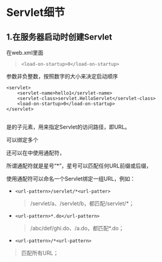 Servlet细节
=========
## 1.在服务器启动时创建Servlet
  在web.xml里面

  > `<load-on-startup>0</load-on-startup>`

参数非负整数，按照数字的大小来决定启动顺序

    <servlet>
		<servlet-name>hello1</servlet-name>
		<servlet-class>servlet.HelloServlet</servlet-class>
		<load-on-startup>0</load-on-startup>
	</servlet>

##  <url-pattern> 

<url-pattern>是<servlet-mapping>的子元素，用来指定Servlet的访问路径，即URL。

可以绑定多个
  
还可以在<url-pattern>中使用通配符，

所谓通配符就是星号“*”，星号可以匹配任何URL前缀或后缀，

使用通配符可以命名一个Servlet绑定一组URL，例如：

* `<url-pattern>/servlet/*<url-patter>`
  > /servlet/a、/servlet/b，都匹配/servlet/*；
	
* `<url-pattern>*.do</url-pattern>`
  > /abc/def/ghi.do、/a.do，都匹配*.do；
	
* `<url-pattern>/*<url-pattern>`
 > 匹配所有URL；
 

